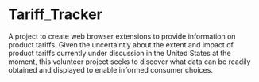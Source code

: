 # Tariff_Tracker
A project to create web browser extensions to provide information on product tariffs.
Given the uncertaintly about the extent and impact of product tariffs currently under discussion in the United States at the moment, this volunteer project seeks to discover what data 
can be readily obtained and displayed to enable informed consumer choices.
